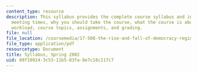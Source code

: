 ```yaml
---
content_type: resource
description: This syllabus provides the complete course syllabus and information on
  meeting times, why you should take the course, what the course is about, readings,
  workload, course topics, assignments, and grading.
file: null
file_location: /coursemedia/17-508-the-rise-and-fall-of-democracy-regime-change-spring-2002/89f109243c5311b583fa8e7c18c117c7_17508_syllabus_2002final.pdf
file_type: application/pdf
resourcetype: Document
title: Syllabus, Spring 2002
uid: 89f10924-3c53-11b5-83fa-8e7c18c117c7
---
```

